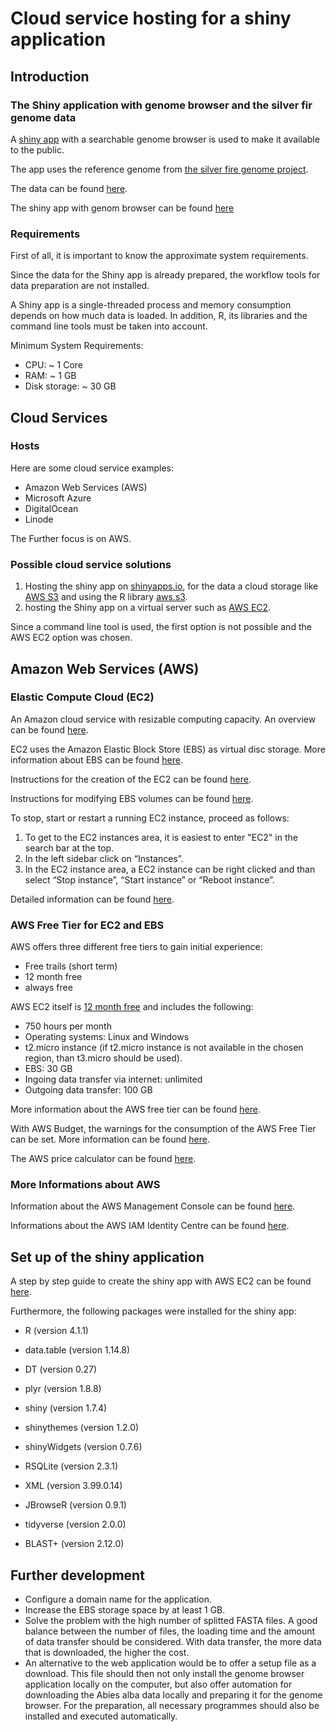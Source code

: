 # Cloud service hosting for a shiny application

## Introduction

### The Shiny application with genome browser and the silver fir genome data

A [shiny app](https://github.com/szechp/silver-fir-genome-browser/tree/philipp-dev) with a searchable genome browser is used to make it available to the public.

The app uses the reference genome from [the silver fire genome project](https://aforgen.wsl.ch/en/silver-fir-genome-project.html).

The data can be found [here](https://treegenesdb.org/FTP/Genomes/Abal/v1.1/).

The shiny app with genom browser can be found [here](http://3.75.85.217:3838/silverfir/) 


### Requirements

First of all, it is important to know the approximate system requirements.

Since the data for the Shiny app is already prepared, the workflow tools for data preparation are not installed.

A Shiny app is a single-threaded process and memory consumption depends on how much data is loaded. In addition, R, its libraries and the command line tools must be taken into account.

Minimum System Requirements:
 * CPU: ~ 1 Core
 * RAM: ~ 1 GB
 * Disk storage: ~ 30 GB


## Cloud Services

### Hosts

Here are some cloud service examples:
 * Amazon Web Services (AWS)
 * Microsoft Azure
 * DigitalOcean
 * Linode

The Further focus is on AWS.


### Possible cloud service solutions

 1. Hosting the shiny app on [shinyapps.io](https://www.shinyapps.io/), for the data a cloud storage like [AWS S3](https://aws.amazon.com/s3/?nc1=h_ls) and using the R library [aws.s3](https://github.com/cloudyr/aws.s3). 
 1. hosting the Shiny app on a virtual server such as [AWS EC2](https://aws.amazon.com/ec2/?nc1=h_ls).

Since a command line tool is used, the first option is not possible and the AWS EC2 option was chosen.


## Amazon Web Services (AWS) 

### Elastic Compute Cloud (EC2)

An Amazon cloud service with resizable computing capacity.
An overview can be found [here](https://aws.amazon.com/ec2/?nc1=h_ls).

EC2 uses the Amazon Elastic Block Store (EBS) as virtual disc storage.
More information about EBS can be found [here](https://aws.amazon.com/ebs/?nc1=h_ls).

Instructions for the creation of the EC2 can be found [here](https://docs.aws.amazon.com/AWSEC2/latest/UserGuide/get-set-up-for-amazon-ec2.html).

Instructions for modifying EBS volumes can be found [here](https://docs.aws.amazon.com/AWSEC2/latest/UserGuide/ebs-modify-volume.html).

To stop, start or restart a running EC2 instance, proceed as follows:
1. To get to the EC2 instances area, it is easiest to enter "EC2" in the search bar at the top. 
1. In the left sidebar click on “Instances”.
1. In the EC2 instance area, a EC2 instance can be right clicked and than select “Stop instance”, “Start instance” or “Reboot instance”.

Detailed information can be found [here](https://catalog.workshops.aws/general-immersionday/en-US/basic-modules/10-ec2/ec2-windows/4-ec2).


### AWS Free Tier for EC2 and EBS

AWS offers three different free tiers to gain initial experience:
 * Free trails (short term)
 * 12 month free 
 * always free

AWS EC2 itself is [12 month free](https://aws.amazon.com/ec2/pricing/?nc1=h_ls) and includes the following:
 * 750 hours per month
 * Operating systems: Linux and Windows
 * t2.micro instance (if t2.micro instance is not available in the chosen region, than t3.micro should be used).
 * EBS: 30 GB
 * Ingoing data transfer via internet: unlimited
 * Outgoing data transfer: 100 GB


More information about the AWS free tier can be found [here](https://aws.amazon.com/free/?nc1=h_ls&all-free-tier.sort-by=item.additionalFields.SortRank&all-free-tier.sort-order=asc&awsf.Free%20Tier%20Types=*all&awsf.Free%20Tier%20Categories=*all).

With AWS Budget, the warnings for the consumption of the AWS Free Tier can be set. More information can be found [here](https://docs.aws.amazon.com/awsaccountbilling/latest/aboutv2/tracking-free-tier-usage.html#free-budget).


The AWS price calculator can be found [here](https://calculator.aws/#/?ch=cta&cta=lower-pricing-calc).


### More Informations about AWS

Information about the AWS Management Console can be found [here](https://aws.amazon.com/de/getting-started/hands-on/getting-started-with-aws-management-console/?pg=gs&sec=gtkaws).

Informations about the AWS IAM Identity Centre can be found [here](https://docs.aws.amazon.com/singlesignon/latest/userguide/getting-started.html).


## Set up of the shiny application

A step by step guide to create the shiny app with AWS EC2 can be found [here](https://towardsdatascience.com/how-to-host-a-r-shiny-app-on-aws-cloud-in-7-simple-steps-5595e7885722).


Furthermore, the following packages were installed for the shiny app:
 * R (version 4.1.1)
 * data.table (version 1.14.8)
 * DT (version 0.27)
 * plyr (version 1.8.8)

 * shiny (version 1.7.4)
 * shinythemes (version 1.2.0)
 * shinyWidgets (version 0.7.6)
 * RSQLite (version 2.3.1)
 * XML (version 3.99.0.14)
 * JBrowseR (version 0.9.1)
 * tidyverse (version 2.0.0)
 * BLAST+  (version 2.12.0)


## Further development
* Configure a domain name for the application.
* Increase the EBS storage space by at least 1 GB.
* Solve the problem with the high number of splitted FASTA files. A good balance between the number of files, the loading time and the amount of data transfer should be considered. With data transfer, the more data that is downloaded, the higher the cost.
* An alternative to the web application would be to offer a setup file as a download. This file should then not only install the genome browser application locally on the computer, but also offer automation for downloading the Abies alba data locally and preparing it for the genome browser. For the preparation, all necessary programmes should also be installed and executed automatically.

